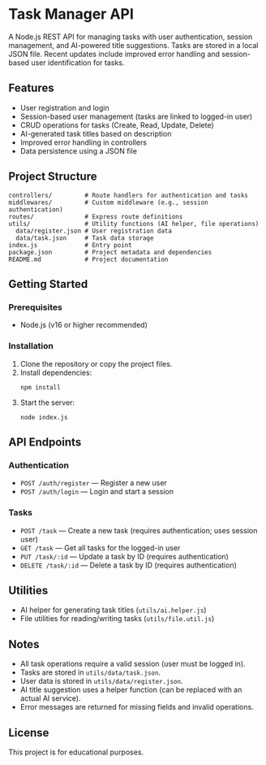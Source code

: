 # Task Manager API

A Node.js REST API for managing tasks with user authentication, session management, and AI-powered title suggestions. Tasks are stored in a local JSON file. Recent updates include improved error handling and session-based user identification for tasks.

## Features
- User registration and login
- Session-based user management (tasks are linked to logged-in user)
- CRUD operations for tasks (Create, Read, Update, Delete)
- AI-generated task titles based on description
- Improved error handling in controllers
- Data persistence using a JSON file

## Project Structure
```
controllers/         # Route handlers for authentication and tasks
middlewares/         # Custom middleware (e.g., session authentication)
routes/              # Express route definitions
utils/               # Utility functions (AI helper, file operations)
  data/register.json # User registration data
  data/task.json     # Task data storage
index.js             # Entry point
package.json         # Project metadata and dependencies
README.md            # Project documentation
```

## Getting Started

### Prerequisites
- Node.js (v16 or higher recommended)

### Installation
1. Clone the repository or copy the project files.
2. Install dependencies:
   ```
   npm install
   ```
3. Start the server:
   ```
   node index.js
   ```

## API Endpoints

### Authentication
- `POST /auth/register` — Register a new user
- `POST /auth/login` — Login and start a session

### Tasks
- `POST /task` — Create a new task (requires authentication; uses session user)
- `GET /task` — Get all tasks for the logged-in user
- `PUT /task/:id` — Update a task by ID (requires authentication)
- `DELETE /task/:id` — Delete a task by ID (requires authentication)

## Utilities
- AI helper for generating task titles (`utils/ai.helper.js`)
- File utilities for reading/writing tasks (`utils/file.util.js`)

## Notes
- All task operations require a valid session (user must be logged in).
- Tasks are stored in `utils/data/task.json`.
- User data is stored in `utils/data/register.json`.
- AI title suggestion uses a helper function (can be replaced with an actual AI service).
- Error messages are returned for missing fields and invalid operations.

## License
This project is for educational purposes.
